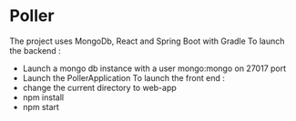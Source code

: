 # Poller
The project uses MongoDb, React and Spring Boot with Gradle
To launch the backend : 
 - Launch a mongo db instance with a user mongo:mongo on 27017 port
 - Launch the PollerApplication
To launch the front end : 
 - change the current directory to web-app
 - npm install 
 - npm start
